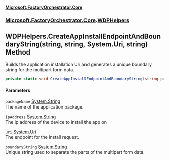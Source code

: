 #### [Microsoft.FactoryOrchestrator.Core](./Microsoft-FactoryOrchestrator-Core.md 'Microsoft.FactoryOrchestrator.Core')
### [Microsoft.FactoryOrchestrator.Core](./Microsoft-FactoryOrchestrator-Core.md 'Microsoft.FactoryOrchestrator.Core').[WDPHelpers](./Microsoft-FactoryOrchestrator-Core-WDPHelpers.md 'Microsoft.FactoryOrchestrator.Core.WDPHelpers')
## WDPHelpers.CreateAppInstallEndpointAndBoundaryString(string, string, System.Uri, string) Method
Builds the application installation Uri and generates a unique boundary string for the multipart form data.  
```csharp
private static void CreateAppInstallEndpointAndBoundaryString(string packageName, string ipAddress, out System.Uri uri, out string boundaryString);
```
#### Parameters
<a name='Microsoft-FactoryOrchestrator-Core-WDPHelpers-CreateAppInstallEndpointAndBoundaryString(string_string_System-Uri_string)-packageName'></a>
`packageName` [System.String](https://docs.microsoft.com/en-us/dotnet/api/System.String 'System.String')  
The name of the application package.  
  
<a name='Microsoft-FactoryOrchestrator-Core-WDPHelpers-CreateAppInstallEndpointAndBoundaryString(string_string_System-Uri_string)-ipAddress'></a>
`ipAddress` [System.String](https://docs.microsoft.com/en-us/dotnet/api/System.String 'System.String')  
The ip address of the device to install the app on  
  
<a name='Microsoft-FactoryOrchestrator-Core-WDPHelpers-CreateAppInstallEndpointAndBoundaryString(string_string_System-Uri_string)-uri'></a>
`uri` [System.Uri](https://docs.microsoft.com/en-us/dotnet/api/System.Uri 'System.Uri')  
The endpoint for the install request.  
  
<a name='Microsoft-FactoryOrchestrator-Core-WDPHelpers-CreateAppInstallEndpointAndBoundaryString(string_string_System-Uri_string)-boundaryString'></a>
`boundaryString` [System.String](https://docs.microsoft.com/en-us/dotnet/api/System.String 'System.String')  
Unique string used to separate the parts of the multipart form data.  
  
